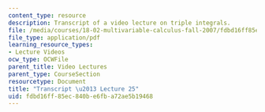 ```yaml
---
content_type: resource
description: Transcript of a video lecture on triple integrals.
file: /media/courses/18-02-multivariable-calculus-fall-2007/fdbd16ff85ec840be6fba72ae5b19468_18_022007L25.pdf
file_type: application/pdf
learning_resource_types:
- Lecture Videos
ocw_type: OCWFile
parent_title: Video Lectures
parent_type: CourseSection
resourcetype: Document
title: "Transcript \u2013 Lecture 25"
uid: fdbd16ff-85ec-840b-e6fb-a72ae5b19468
---
```

